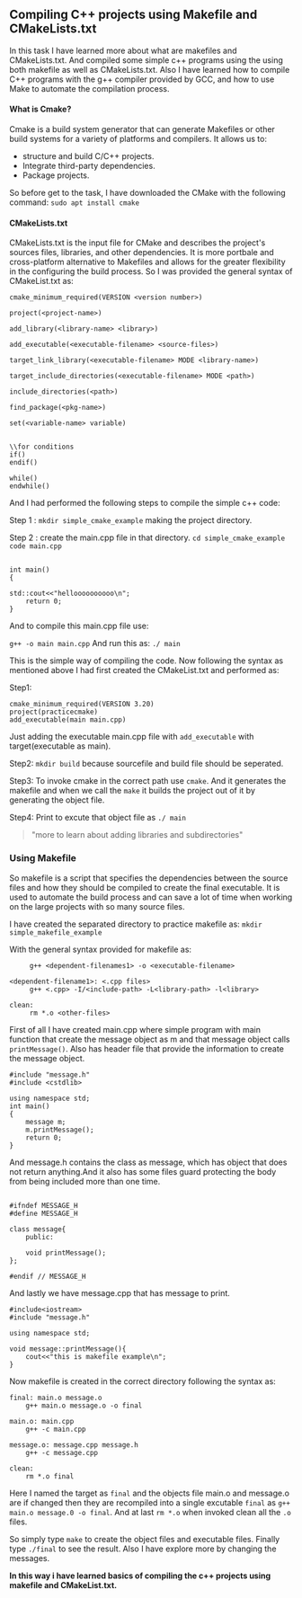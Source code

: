 ## Compiling C++ projects using Makefile and CMakeLists.txt

In this task I have learned more about what are makefiles and CMakeLists.txt. And compiled some simple c++ programs using the using both makefile as well as CMakeLists.txt. Also I have learned how to compile C++ programs with the g++ compiler provided by GCC, and how to use Make to automate the compilation process.

#### What is Cmake?
Cmake is a build system generator that can generate Makefiles or other build systems for a variety of platforms and compilers. It allows us to:
* structure and build C/C++ projects.
* Integrate third-party dependencies.
* Package projects.

So before get to the task, I have downloaded the CMake with the following command:
`sudo apt install cmake`

#### CMakeLists.txt 
CMakeLists.txt is the input file for CMake and describes the project's sources files, libraries, and other dependencies. It is more portbale and cross-platform alternative to Makefiles and allows for the greater flexibility in the configuring the build process. So I was provided the general syntax of CMakeList.txt as:

```
cmake_minimum_required(VERSION <version number>)

project(<project-name>)

add_library(<library-name> <library>)

add_executable(<executable-filename> <source-files>)

target_link_library(<executable-filename> MODE <library-name>)

target_include_directories(<executable-filename> MODE <path>)

include_directories(<path>)

find_package(<pkg-name>)

set(<variable-name> variable)


\\for conditions
if()  
endif() 

while()
endwhile()
```

And I had performed the following steps to compile the simple c++ code:

Step 1 : `mkdir simple_cmake_example` 
making the project directory.

Step 2 : create the main.cpp file in that directory.
`cd simple_cmake_example`
`code main.cpp`

```#include<iostream>

int main()
{

std::cout<<"helloooooooooo\n";
    return 0;
}
```

And to compile this main.cpp file use:

`g++ -o main main.cpp`
And run this as:  `./ main`

This is the simple way of compiling the code.
Now following the syntax as mentioned above I had first created the CMakeList.txt and performed as:

Step1:
```
cmake_minimum_required(VERSION 3.20)
project(practicecmake)
add_executable(main main.cpp)
```

Just adding the executable main.cpp file with `add_executable` with target(executable as main).

Step2:
`mkdir build` because sourcefile and build file should be seperated.

Step3:
To invoke cmake in the correct path use `cmake`.
And it generates the makefile and when we call the `make` it builds the project out of it by generating the object file.

Step4: 
Print to excute that object file as `./ main`

> "more to learn about adding libraries and subdirectories"



### Using Makefile

So makefile is a script that specifies the dependencies between the source files and how they should be compiled to create the final executable. It is used to automate the build process and can save a lot of time when working on the large projects with so many source files.

I have created the separated directory to practice makefile as: `mkdir simple_makefile_example`

With the general syntax provided for makefile as:

```<exectable-filename>: <dependent-filenames1>
     g++ <dependent-filenames1> -o <executable-filename>

<dependent-filename1>: <.cpp files>
     g++ <.cpp> -I/<include-path> -L<library-path> -l<library>

clean:
     rm *.o <other-files>

```
First of all I have created main.cpp where simple program with main function that create the message object as m and that message object calls `printMessage()`. Also has header file that provide the information to create the message object.


```
#include "message.h"
#include <cstdlib>

using namespace std;
int main()
{
    message m;
    m.printMessage();
    return 0;
}
```

And message.h contains the class as message, which has object that does not return anything.And it also has some files guard protecting the body from being included more than one time.

```

#ifndef MESSAGE_H
#define MESSAGE_H

class message{
    public:

    void printMessage();
};

#endif // MESSAGE_H
```
And lastly we have message.cpp that has message to print.

```
#include<iostream>
#include "message.h"

using namespace std;

void message::printMessage(){
    cout<<"this is makefile example\n";
}
```
Now makefile is created in the correct directory following the syntax as:

```
final: main.o message.o
	g++ main.o message.o -o final

main.o: main.cpp
	g++ -c main.cpp

message.o: message.cpp message.h
	g++ -c message.cpp

clean:
	rm *.o final
```    
Here I named the target as  `final` and the objects file main.o and message.o are if changed then they are recompiled into a single excutable `final` as `g++ main.o message.0 -o final`.
And at last `rm *.o` when invoked clean all the `.o` files.

So simply type `make` to create the object files and executable files. Finally type `./final` to see the result. Also I have explore more by changing the messages. 

**In this way i have learned basics of compiling the c++ projects using makefile and CMakeList.txt.** 
